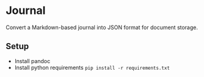 # Journal

Convert a Markdown-based journal into JSON format for document storage. 

## Setup
* Install pandoc
* Install python requirements `pip install -r requirements.txt`